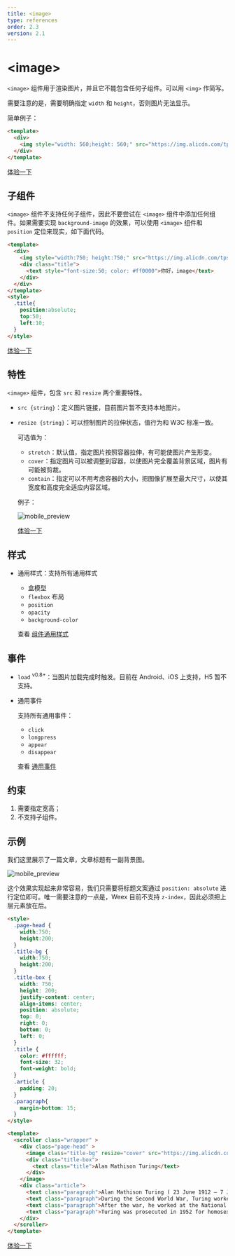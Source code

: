 ```yaml
---
title: <image>
type: references
order: 2.3
version: 2.1
---
```


# &lt;image&gt;

`<image>` 组件用于渲染图片，并且它不能包含任何子组件。可以用 `<img>` 作简写。

需要注意的是，需要明确指定 `width` 和 `height`，否则图片无法显示。

简单例子：

```html
<template>
  <div>
    <img style="width: 560;height: 560;" src="https://img.alicdn.com/tps/TB1z.55OFXXXXcLXXXXXXXXXXXX-560-560.jpg"></img>
  </div>
</template>
```

[体验一下](http://dotwe.org/23b6cf951e6059d2cf7b9a74a9915ace)

## 子组件

`<image>` 组件不支持任何子组件，因此不要尝试在 `<image>` 组件中添加任何组件。如果需要实现 `background-image` 的效果，可以使用 `<image>` 组件和 `position` 定位来现实，如下面代码。

```html
<template>
  <div>
    <img style="width:750; height:750;" src="https://img.alicdn.com/tps/TB1z.55OFXXXXcLXXXXXXXXXXXX-560-560.jpg"></img>
    <div class="title">
      <text style="font-size:50; color: #ff0000">你好，image</text>
    </div>
  </div>
</template>
<style>
  .title{
    position:absolute;
    top:50;
    left:10;
  }
</style>
```

[体验一下](http://dotwe.org/08dd49aaca8bf289c5fc08f808b9c08c)

## 特性

`<image>` 组件，包含 `src` 和 `resize` 两个重要特性。

- `src {string}`：定义图片链接，目前图片暂不支持本地图片。
- `resize {string}`：可以控制图片的拉伸状态，值行为和 W3C 标准一致。

  可选值为：
  
  - `stretch`：默认值，指定图片按照容器拉伸，有可能使图片产生形变。
  - `cover`：指定图片可以被调整到容器，以使图片完全覆盖背景区域，图片有可能被剪裁。
  - `contain`：指定可以不用考虑容器的大小，把图像扩展至最大尺寸，以使其宽度和高度完全适应内容区域。

  例子：

  ![mobile_preview](../images/image_1.jpg)

  [体验一下](http://dotwe.org/049213ab3364a86637e211c0329cdc50)

## 样式

- 通用样式：支持所有通用样式

  - 盒模型
  - `flexbox` 布局
  - `position`
  - `opacity`
  - `background-color`

  查看 [组件通用样式](../common-style.html)

## 事件

- `load` <sup class="wx-v">v0.8+</sup>：当图片加载完成时触发。目前在 Android、iOS 上支持，H5 暂不支持。

- 通用事件

  支持所有通用事件：

  - `click`
  - `longpress`
  - `appear`
  - `disappear`

  查看 [通用事件](../common-event.html)

## 约束

1. 需要指定宽高；
2. 不支持子组件。

## 示例

我们这里展示了一篇文章，文章标题有一副背景图。

![mobile_preview](../images/image_2.jpg)

这个效果实现起来非常容易，我们只需要将标题文案通过 `position: absolute` 进行定位即可。唯一需要注意的一点是，Weex 目前不支持 `z-index`，因此必须把上层元素放在后。

```html
<style>
  .page-head {
    width:750;
    height:200;
  }
  .title-bg {
    width:750;
    height:200;
  }
  .title-box {
    width: 750;
    height: 200;
    justify-content: center;
    align-items: center;
    position: absolute;
    top: 0;
    right: 0;
    bottom: 0;
    left: 0;
  }
  .title {
    color: #ffffff;
    font-size: 32;
    font-weight: bold;
  }
  .article {
    padding: 20;
  }
  .paragraph{
    margin-bottom: 15;
  }
</style>

<template>
  <scroller class="wrapper" >
    <div class="page-head" >
      <image class="title-bg" resize="cover" src="https://img.alicdn.com/tps/TB1dX5NOFXXXXc6XFXXXXXXXXXX-750-202.png"></image>
      <div class="title-box">
        <text class="title">Alan Mathison Turing</text>
      </div>
    </image>
    <div class="article">
      <text class="paragraph">Alan Mathison Turing ( 23 June 1912 – 7 June 1954) was an English computer scientist, mathematician, logician, cryptanalyst and theoretical biologist. He was highly influential in the development of theoretical computer science, providing a formalisation of the concepts of algorithm and computation with the Turing machine, which can be considered a model of a general purpose computer.Turing is widely considered to be the father of theoretical computer science and artificial intelligence.</text>
      <text class="paragraph">During the Second World War, Turing worked for the Government Code and Cypher School (GC&CS) at Bletchley Park, Britain's codebreaking centre. For a time he led Hut 8, the section responsible for German naval cryptanalysis. He devised a number of techniques for speeding the breaking of German ciphers, including improvements to the pre-war Polish bombe method, an electromechanical machine that could find settings for the Enigma machine. Turing played a pivotal role in cracking intercepted coded messages that enabled the Allies to defeat the Nazis in many crucial engagements, including the Battle of the Atlantic; it has been estimated that this work shortened the war in Europe by more than two years and saved over fourteen million lives.</text>
      <text class="paragraph">After the war, he worked at the National Physical Laboratory, where he designed the ACE, among the first designs for a stored-program computer. In 1948 Turing joined Max Newman's Computing Machine Laboratory at the Victoria University of Manchester, where he helped develop the Manchester computers and became interested in mathematical biology. He wrote a paper on the chemical basis of morphogenesis, and predicted oscillating chemical reactions such as the Belousov–Zhabotinsky reaction, first observed in the 1960s.</text>
      <text class="paragraph">Turing was prosecuted in 1952 for homosexual acts, when by the Labouchere Amendment, "gross indecency" was still criminal in the UK. He accepted chemical castration treatment, with DES, as an alternative to prison. Turing died in 1954, 16 days before his 42nd birthday, from cyanide poisoning. An inquest determined his death as suicide, but it has been noted that the known evidence is also consistent with accidental poisoning. In 2009, following an Internet campaign, British Prime Minister Gordon Brown made an official public apology on behalf of the British government for "the appalling way he was treated." Queen Elizabeth II granted him a posthumous pardon in 2013.</text>
    </div>
  </scroller>
</template>
```

[体验一下](http://dotwe.org/bccf884672f0a76f884298b3754d2079)